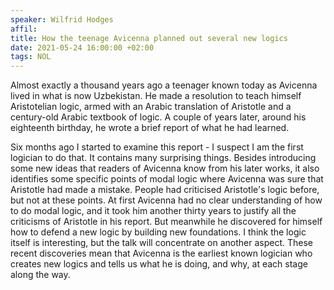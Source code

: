 ```yaml
---
speaker: Wilfrid Hodges
affil: 
title: How the teenage Avicenna planned out several new logics
date: 2021-05-24 16:00:00 +02:00
tags: NOL
---
```

Almost exactly a thousand years ago a teenager known today as Avicenna lived in what is now Uzbekistan.
He made a resolution to teach himself Aristotelian logic, armed with an Arabic translation of Aristotle and a century-old Arabic textbook of logic.
A couple of years later, around his eighteenth birthday, he wrote a brief report of what he had learned.
<!--more-->
Six months ago I started to examine this report - I suspect I am the first logician to do that.
It contains many surprising things.
Besides introducing some new ideas that readers of Avicenna know from his later works, it also identifies some specific points of modal logic where Avicenna was sure that Aristotle had made a mistake.
People had criticised Aristotle's logic before, but not at these points.
At first Avicenna had no clear understanding of how to do modal logic, and it took him another thirty years to justify all the criticisms of Aristotle in his report.
But meanwhile he discovered for himself how to defend a new logic by building new foundations.
I think the logic itself is interesting, but the talk will concentrate on another aspect.
These recent discoveries mean that Avicenna is the earliest known logician who creates new logics and tells us what he is doing, and why, at each stage along the way.
